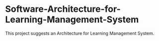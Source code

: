 # Software-Architecture-for-Learning-Management-System
This project suggests an Architecture for Learning Management System.
